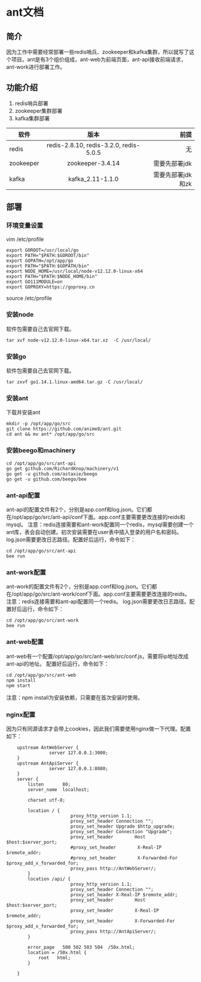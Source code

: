 # ant文档

## 简介
  因为工作中需要经常部署一些redis哨兵、zookeeper和kafka集群，所以就写了这个项目。ant是有3个组价组成，ant-web为前端页面，ant-api接收前端请求，ant-work进行部署工作。
  
## 功能介绍
  1. redis哨兵部署
  2. zookeeper集群部署
  3. kafka集群部署

软件|版本|前提
--|:--:|--:
redis|redis-2.8.10, redis-3.2.0, redis-5.0.5|无
zookeeper|zookeeper-3.4.14|需要先部署jdk
kafka|kafka_2.11-1.1.0|需要先部署jdk和zk

## 部署
### 环境变量设置
vim /etc/profile
```
export GOROOT=/usr/local/go
export PATH="$PATH:$GOROOT/bin"
export GOPATH=/opt/app/go
export PATH="$PATH:$GOPATH/bin"
export NODE_HOME=/usr/local/node-v12.12.0-linux-x64
export PATH="$PATH:$NODE_HOME/bin"
export GO111MODULE=on
export GOPROXY=https://goproxy.cn
```
source /etc/profile
### 安装node
  软件包需要自己去官网下载。
```
tar xvf node-v12.12.0-linux-x64.tar.xz  -C /usr/local/
```
### 安装go
  软件包需要自己去官网下载。
```
tar zxvf go1.14.1.linux-amd64.tar.gz -C /usr/local/
```
### 安装ant
下载并安装ant
```
mkdir -p /opt/app/go/src
git clone https://github.com/anime8/ant.git
cd ant && mv ant* /opt/app/go/src
```
### 安装beego和machinery
```
cd /opt/app/go/src/ant-api
go get github.com/RichardKnop/machinery/v1
go get -u github.com/astaxie/beego
go get -u github.com/beego/bee
```
### ant-api配置
ant-api的配置文件有2个，分别是app.conf和log.json。它们都在/opt/app/go/src/ant-api/conf下面。app.conf主要需要更改连接的reids和mysql。
注意：redis连接需要和ant-work配置同一个redis，mysql需要创建一个ant库，表会自动创建。初次安装需要在user表中插入登录的用户名和密码。
log.json需要更改日志路径。配置好后运行，命令如下：
```
cd /opt/app/go/src/ant-api
bee run

```
### ant-work配置
ant-work的配置文件有2个，分别是app.conf和log.json。它们都在/opt/app/go/src/ant-work/conf下面。app.conf主要需要更改连接的reids。
注意：redis连接需要和ant-api配置同一个redis。
log.json需要更改日志路径。配置好后运行，命令如下：
```
cd /opt/app/go/src/ant-work
bee run
```
### ant-web配置
ant-web有一个配置/opt/app/go/src/ant-web/src/conf.js，需要将ip地址改成ant-api的地址。
配置好后运行，命令如下：
```
cd /opt/app/go/src/ant-web
npm install
npm start
```
注意：npm install为安装依赖，只需要在首次安装时使用。

### nginx配置
因为只有同源请求才会带上cookies，因此我们需要使用nginx做一下代理。配置如下：
```
    upstream AntWebServer {
                server 127.0.0.1:3000;
    }
    upstream AntApiServer {
                server 127.0.0.1:8080;
    }
    server {
        listen       80;
        server_name  localhost;
        
        charset utf-8;
        
        location / {
                        proxy_http_version 1.1;
                        proxy_set_header Connection "";
                        proxy_set_header Upgrade $http_upgrade;
                        proxy_set_header Connection "Upgrade";
                        proxy_set_header        Host            $host:$server_port;
                        #proxy_set_header        X-Real-IP       $remote_addr;
                        #proxy_set_header        X-Forwarded-For $proxy_add_x_forwarded_for;
                        proxy_pass http://AntWebServer/;
        }               
        location /api/ {
                        proxy_http_version 1.1;
                        proxy_set_header Connection "";
                        proxy_set_header X-Real-IP $remote_addr;
                        proxy_set_header        Host            $host:$server_port;
                        proxy_set_header        X-Real-IP       $remote_addr;
                        proxy_set_header        X-Forwarded-For $proxy_add_x_forwarded_for;
                        proxy_pass http://AntApiServer/;
        }               
        
        error_page   500 502 503 504  /50x.html;
        location = /50x.html {
            root   html;
        }   
        
    }
```
